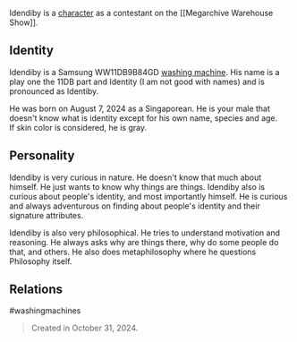 Idendiby is a [character](Characters) as a contestant on the [[Megarchive Warehouse Show]].

## Identity

Idendiby is a Samsung WW11DB9B84GD [washing machine](Washing%20Machines). His name is a play one the 11DB part and Identity (I am not good with names) and is pronounced as Identiby.

He was born on August 7, 2024 as a Singaporean. He is your male that doesn't know what is identity except for his own name, species and age.  
If skin color is considered, he is gray.

## Personality
Idendiby is very curious in nature. He doesn't know that much about himself. He just wants to know why things are things. Idendiby also is curious about people's identity, and most importantly himself. He is curious and always adventurous on finding about people's identity and their signature attributes.

Idendiby is also very philosophical. He tries to understand motivation and reasoning. He always asks why are things there, why do some people do that, and others. He also does metaphilosophy where he questions Philosophy itself.

## Relations


#washingmachines


> Created in October 31, 2024.